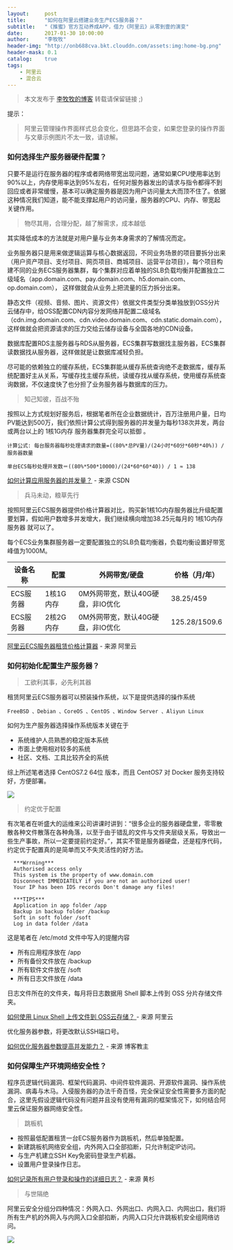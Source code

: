 ```yaml
---
layout:     post
title:      "如何在阿里云搭建业务生产ECS服务器？"
subtitle:   "《推蜜》官方互动养成APP，借力《阿里云》从零到壹的演变"
date:       2017-01-30 10:00:00
author:     "李牧牧"
header-img: "http://onb688cva.bkt.clouddn.com/assets:img:home-bg.png"
header-mask: 0.1
catalog:    true
tags:
    - 阿里云
    - 混合云
---
```


> 本文发布于 [李牧牧的博客](http://limumu.me) 转载请保留链接 ;)

  



提示：

> 阿里云管理操作界面样式总会变化，但思路不会变，如果您登录的操作界面与文章示例图片不太一致，请谅解。





### 如何选择生产服务器硬件配置？

只要不是运行在服务器的程序或者网络带宽出现问题，通常如果CPU使用率达到90%以上，内存使用率达到95%左右，任何对服务器发出的请求与指令都得不到回应或者非常缓慢，基本可以确定服务器是因为用户访问量太大而顶不住了。依据这种情况我们知道，能不能支撑起用户的访问量，服务器的CPU、内存、带宽起关键作用。



> 物尽其用，合理分配，越了解需求，成本越低

其实降低成本的方法就是对用户量与业务本身需求的了解情况而定。

业务服务器只是用来做逻辑运算与核心数据返回，不同业务场景的项目要拆分出来（用户资产项目、支付项目、网页项目、商城项目、运营平台项目），每个项目构建不同的业务ECS服务器集群，每个集群对应着单独的SLB负载均衡并配置独立二级域名（app.domain.com、pay.domain.com、h5.domain.com、op.domain.com）， 这样做就会从业务上把流量的压力拆分出来。

静态文件（视频、音频、图片、资源文件）依据文件类型分类单独放到OSS分片云储存中，给OSS配置CDN内容分发网络并配置二级域名（cdn.img.domain.com、cdn.video.domain.com、cdn.static.domain.com），这样做就会把资源请求的压力交给云储存设备与全国各地的CDN设备。

数据库配置RDS主服务器与RDS从服务器，ECS集群写数据找主服务器，ECS集群读数据找从服务器，这样做就是让数据库减轻负担。

尽可能的依赖独立的缓存系统，ECS集群能从缓存系统查询绝不走数据库，缓存系统配置好主从关系，写缓存找主缓存系统，读缓存找从缓存系统，使用缓存系统查询数据，不仅速度快了也分担了业务服务器与数据库的压力。



> 知己知彼，百战不殆

按照以上方式规划好服务后，根据笔者所在企业数据统计，百万注册用户量，日均PV能达到500万，我们依照计算公式得到服务器的并发量为每秒138次并发，两台或两台以上的 1核1G内存 服务器集群完全可以抵御 。

```
计算公式: 每台服务器每秒处理请求的数量=((80%*总PV量)/(24小时*60分*60秒*40%)) / 服务器数量
```

```
单台ECS每秒处理并发数＝((80%*500*10000)/(24*60*60*40)) / 1 ≈ 138 
```

[如何计算应用服务器的并发量？](http://blog.csdn.net/zhang_xiao8wan8/article/details/45814985 "如何计算应用服务器的并发量？")  - 来源 CSDN



> 兵马未动，粮草先行

按照阿里云ECS服务器提供价格计算器对比，购买新1核1G内存服务器比升级配置要划算，假如用户数增多并发增大，我们继续横向增加38.25元每月的 1核1G内存服务器 就可以了。

每个ECS业务集群服务器一定要配置独立的SLB负载均衡器，负载均衡设置好带宽峰值为1000M。


| 设备名称   | 配置     | 外网带宽/硬盘              | 价格（月/年）       |
| ------ | ------ | -------------------- | ------------- |
| ECS服务器 | 1核1G内存 | 0M外网带宽，默认40G硬盘，非IO优化 | 38.25/459     |
| ECS服务器 | 2核2G内存 | 0M外网带宽，默认40G硬盘，非IO优化 | 125.28/1509.6 |

[阿里云ECS服务器租赁价格计算器](https://www.aliyun.com/price/product#/ecs/calculator "阿里云ECS服务器租赁价格计算器")  - 来源 阿里云





### 如何初始化配置生产服务器？

> 工欲利其事，必先利其器

租赁阿里云ECS服务器可以预装操作系统，以下是提供选择的操作系统

```
FreeBSD 、Debian 、CoreOS 、CentOS 、Window Server 、Aliyun Linux
```

如何为生产服务器选择操作系统版本关键在于

- 系统维护人员熟悉的稳定版本系统
- 市面上使用相对较多的系统
- 社区、文档、工具比较齐全的系统

综上所述笔者选择 CentOS7.2 64位 版本，而且 CentOS7 对 Docker 服务支持较好，方便部署。

![](http://onb688cva.bkt.clouddn.com/assets:post:img:20170401_ecs.png)



> 约定优于配置

有次笔者在听盛大的运维来公司讲课时讲到：“很多企业的服务器硬盘里，零零散散各种文件散落在各种角落，以至于由于错乱的文件与文件夹层级关系，导致出一些生产事故，所以一定要提前约定好。”，其实不管是服务器硬盘，还是程序代码，约定优于配置真的是简单而又不失灵活性的好方法。

      ***Wrrning***
      Authorised access only
      This system is the property of www.domain.com
      Disconnect IMMEDIATELY if you are not an authorized user!
      Your IP has been IDS records Don't damage any files!
    
      ***TIPS***
      Application in app folder /app
      Backup in backup folder /backup
      Soft in soft folder /soft
      Log in data folder /data

这是笔者在 /etc/motd 文件中写入的提醒内容

- 所有应用程序放在 /app 
- 所有备份文件放在 /backup
- 所有软件文件放在 /soft
- 所有日志文件放在 /data

日志文件所在的文件夹，每月将日志数据用 Shell 脚本上传到 OSS 分片存储文件夹。

[如何使用 Linux Shell 上传文件到 OSS云存储？ ](https://bbs.aliyun.com/simple/t233456.html "如何使用 Linux Shell 上传文件到 OSS云存储？ ")  - 来源 阿里云

优化服务器参数，将更改默认SSH端口号。

[如何优化服务器参数提高并发能力？](http://www.ha97.com/4396.html "如何优化服务器参数提高并发能力？")  - 来源 博客教主





### 如何保障生产环境网络安全性？

程序员逻辑代码漏洞、框架代码漏洞、中间件软件漏洞、开源软件漏洞、操作系统漏洞、病毒与木马。入侵服务器的办法千奇百怪，完全保证安全性需要多方面的配合，这里先假设逻辑代码没有问题并且没有使用有漏洞的框架情况下，如何结合阿里云保证服务器网络安全性。



> 跳板机

- 按照最低配置租赁一台ECS服务器作为跳板机，然后单独配置。
- 新建跳板机网络安全组，内外网入口全部掐断，只允许制定IP访问。
- 与生产机建立SSH Key免密码登录生产机器。
- 设置用户登录操作日志。

[如何记录所有用户登录和操作的详细日志？](http://blog.csdn.net/mchdba/article/details/53207597 "如何记录所有用户登录和操作的详细日志？")  - 来源 黄杉



> 与世隔绝

阿里云安全分组分四种情况：外网入口、外网出口、内网入口、内网出口，我们将所有生产机的外网入与内网入口全部掐断，内网入口只允许跳板机安全组网络访问。

![](http://onb688cva.bkt.clouddn.com/assets:post:img:20170401_ecs_group.jpeg)


















